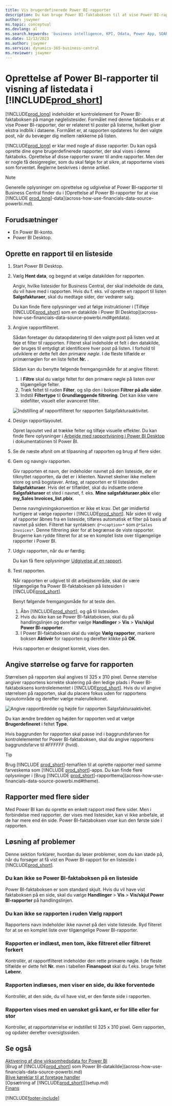 ```yaml
---
title: Vis brugerdefinerede Power BI-rapporter
description: Du kan bruge Power BI-faktaboksen til at vise Power BI-rapporter og få ekstra indblik i data i nøgle lister.
author: jswymer
ms.topic: conceptual
ms.devlang: al
ms.search.keywords: 'business intelligence, KPI, Odata, Power App, SOAP, analysis'
ms.date: 12/13/2023
ms.author: jswymer
ms.service: dynamics-365-business-central
ms.reviewer: jswymer
---
```

# <a name="creating-power-bi-reports-for-displaying-list-data-in-"></a>Oprettelse af Power BI-rapporter til visning af listedata i [!INCLUDE[prod_short](includes/prod_short.md)]

[!INCLUDE[prod_long](includes/prod_long.md)] indeholder et kontrolelement for Power BI-faktaboksen på mange nøglelistesider. Formålet med denne faktaboks er at vise Power BI-rapporter, der er relateret til poster på listerne, hvilket giver ekstra indblik i dataene. Formålet er, at rapporten opdateres for den valgte post, når du bevæger dig mellem rækkerne på listen.

[!INCLUDE[prod_long](includes/prod_long.md)] er klar med nogle af disse rapporter. Du kan også oprette dine egne brugerdefinerede rapporter, der skal vises i denne faktaboks. Oprettelse af disse rapporter svarer til andre rapporter. Men der er nogle få designregler, som du skal følge for at sikre, at rapporterne vises som forventet. Reglerne beskrives i denne artikel.

> [!NOTE]
> Generelle oplysninger om oprettelse og udgivelse af Power BI-rapporter til Business Central finder du i [Oprettelse af Power BI-rapporter for at vise [!INCLUDE [prod_long](includes/prod_long.md)]-data](across-how-use-financials-data-source-powerbi.md). 

## <a name="prerequisites"></a>Forudsætninger

- En Power BI-konto.
- Power BI Desktop.

<!-- 
For more information about getting started, see [Use [!INCLUDE[prod_short](includes/prod_short.md)] as a Power BI Data Source](across-how-use-financials-data-source-powerbi.md).-->

## <a name="create-a-report-for-a-list-page"></a>Oprette en rapport til en listeside

1. Start Power BI Desktop.
2. Vælg **Hent data**, og begynd at vælge datakilden for rapporten.

    Angiv, hvilke listesider for Business Central, der skal indeholde de data, du vil have med i rapporten. Hvis du f. eks. vil oprette en rapport til listen **Salgsfakturaer**, skal du medtage sider, der vedrører salg.

    Du kan finde flere oplysninger ved at følge instruktioner i [Tilføje [!INCLUDE[prod_short](includes/prod_short.md)] som en datakilde i Power BI Desktop](across-how-use-financials-data-source-powerbi.md#getdata).

3. Angive rapportfilteret.

    Sådan foretager du dataopdatering til den valgte post på listen ved at føje et filter til rapporten. Filteret skal indeholde et felt i den datakilde, der bruges til entydigt at identificere hver post på listen. I forhold til udviklere er dette felt den *primære nøgle*. I de fleste tilfælde er primærnøglen for en liste feltet **Nr.** .

    Sådan kan du benytte følgende fremgangsmåde for at angive filteret:

    1. I **Filtre** skal du vælge feltet for den primære nøgle på listen over tilgængelige felter.
    2. Træk feltet til ruden **Filter**, og slip den i boksen **Filtrer på alle sider**.
    3. Indstil **Filtertype** til **Grundlæggende filtrering**. Det kan ikke være sidefilter, visuelt eller avanceret filter.

    ![Indstilling af rapportfilteret for rapporten Salgsfakturaaktivitet.](./media/across-how-use-powerbi-reports-factbox/financials-powerbi-report-filter-v3.png)
4. Design rapportlayoutet.

    Opret layoutet ved at trække felter og tilføje visuelle effekter. Du kan finde flere oplysninger i [Arbejde med rapportvisning i Power BI Desktop](/power-bi/create-reports/desktop-report-view) i dokumentationen til Power BI.

5. Se de næste afsnit om at tilpasning af rapporten og brug af flere sider.

6. Gem og navngiv rapporten.

    Giv rapporten et navn, der indeholder navnet på den listeside, der er tilknyttet rapporten, da det er i klienten. Navnet skelner ikke mellem store og små bogstaver. Antag, at rapporten er til listesiden **Salgsfakturaer**. Hvis det er tilfældet, skal du indsætte ordene **Salgsfakturaer** et sted i navnet, f. eks. **Mine salgsfakturaer.pbix** eller **my_Sales Invoices_list.pbix**.

    Denne navngivningskonvention er ikke et krav. Det gør imidlertid hurtigere at vælge rapporter i [!INCLUDE[prod_short](includes/prod_short.md)]. Når siden til valg af rapporter åbnes fra en listeside, tilføres automatisk et filter på basis af navnet på siden. Filteret har syntaksen: `@*<caption>*` som `@*Sales Invoices*`. Denne filtrering sker for at begrænse de viste rapporter. Brugerne kan rydde filteret for at se en komplet liste over tilgængelige rapporter i Power BI.

7. Udgiv rapporten, når du er færdig.

    Du kan få flere oplysninger [Udgivelse af en rapport](across-how-use-financials-data-source-powerbi.md#publish-reports).

8. Test rapporten.

    Når rapporten er udgivet til dit arbejdsområde, skal de være tilgængelige fra Power BI-faktaboksen på listesiden i [!INCLUDE[prod_short](includes/prod_short.md)].

    Benyt følgende fremgangsmåde for at teste den.

    1. Åbn [!INCLUDE[prod_short](includes/prod_short.md)], og gå til listesiden.
    2. Hvis du ikke kan se Power BI-faktaboksen, skal du på handlingslinjen og derefter vælge **Handlinger** > **Vis** > **Vis/skjul Power BI-rapporter**.
    3. I Power BI-faktaboksen skal du vælge **Vælg rapporter**, markere boksen **Aktivér** for rapporten og derefter klikke på **OK**.

    Hvis rapporten er designet korrekt, vises den.  

## <a name="set-the-report-size-and-color"></a>Angive størrelse og farve for rapporten

Størrelsen på rapporten skal angives til 325 x 310 pixel. Denne størrelse angiver rapportens korrekte skalering på den ledige plads i Power BI-faktaboksens kontrolelementet i [!INCLUDE[prod_short](includes/prod_short.md)]. Hvis du vil angive størrelsen på rapporten, skal du placere fokus uden for rapportens layoutområde og derefter vælge malerulleikonet.

![Angive rapportbredde og højde for rapporten Salgsfakturaaktivitet.](./media/across-how-use-powerbi-reports-factbox/financials-powerbi-report-sizing-v3.png)

Du kan ændre bredden og højden for rapporten ved at vælge **Brugerdefineret** i feltet **Type**.

Hvis baggrunden for rapporten skal passe ind i baggrundsfarven for kontrolelementet for Power BI-faktaboksen, skal du angive rapportens baggrundsfarve til *#FFFFFF* (hvid). 

> [!TIP]
> Brug [!INCLUDE [prod_short](includes/prod_short.md)]-temafilen til at oprette rapporter med samme farveskema som [!INCLUDE [prod_short](includes/prod_short.md)]-apps. Du kan finde flere oplysninger i [Brug [!INCLUDE [prod_short](includes/prod_short.md)]-rapporttema](across-how-use-financials-data-source-powerbi.md#theme).

## <a name="reports-with-multiple-pages"></a>Rapporter med flere sider

Med Power BI kan du oprette en enkelt rapport med flere sider. Men i forbindelse med rapporter, der vises med listesider, kan vi ikke anbefale, at de har mere end én side. Power BI-faktaboksen viser kun den første side i rapporten.

## <a name="fixing-problems"></a>Løsning af problemer

Denne sektion forklarer, hvordan du løser problemer, som du kan støde på, når du forsøger at få vist en Power BI-rapport for en listeside i [!INCLUDE[prod_short](includes/prod_short.md)].  

### <a name="you-cant-see-the-power-bi-factbox-on-a-list-page"></a>Du kan ikke se Power BI-faktaboksen på en listeside

Power BI-faktaboksen er som standard skjult. Hvis du vil have vist faktaboksen på en side, skal du vælge **Handlinger** > **Vis** > **Vis/skjul Power BI-rapporter** på handlingslinjen.

### <a name="you-cant-see-the-report-in-the-select-report-pane"></a>Du kan ikke se rapporten i ruden Vælg rapport

Rapportens navn indeholder ikke navnet på den viste listeside. Ryd filteret for at se en komplet liste over tilgængelige Power BI-rapporter.  

### <a name="report-is-loaded-but-blank-not-filtered-or-filtered-incorrectly"></a>Rapporten er indlæst, men tom, ikke filtreret eller filtreret forkert

Kontrollér, at rapportfilteret indeholder den rette primære nøgle. I de fleste tilfælde er dette felt **Nr.** men i tabellen **Finanspost** skal du f.eks. bruge feltet **Løbenr.**

### <a name="report-is-loaded-but-it-shows-a-page-you-didnt-expect"></a>Rapporten indlæses, men viser en side, du ikke forventede

Kontrollér, at den side, du vil have vist, er den første side i rapporten.  

### <a name="report-appears-with-an-unwanted-gray-boarder-or-its-too-small-or-too-large"></a>Rapporten vises med en uønsket grå kant, er for lille eller for stor

Kontroller, at rapportstørrelse er indstillet til 325 x 310 pixel. Gem rapporten, og opdater derefter oversigtssiden.  

## <a name="see-also"></a>Se også

[Aktivering af dine virksomhedsdata for Power BI](admin-powerbi.md)  
[Brug af [!INCLUDE[prod_short](includes/prod_short.md)] som Power BI-datakilde](across-how-use-financials-data-source-powerbi.md)  
[Blive køreklar til at foretage handler](ui-get-ready-business.md)  
[Opsætning af [!INCLUDE[prod_short](includes/prod_short.md)]](setup.md)  
[Finans](finance.md)  


[!INCLUDE[footer-include](includes/footer-banner.md)]
